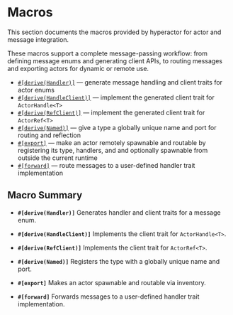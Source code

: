 # Macros

This section documents the macros provided by hyperactor for actor and message integration.

These macros support a complete message-passing workflow: from defining message enums and generating client APIs, to routing messages and exporting actors for dynamic or remote use.

- [`#[derive(Handler)]`](handler.md) — generate message handling and client traits for actor enums
- [`#[derive(HandleClient)]`](handle_client.md) — implement the generated client trait for `ActorHandle<T>`
- [`#[derive(RefClient)]`](ref_client.md) — implement the generated client trait for `ActorRef<T>`
- [`#[derive(Named)]`](named.md) — give a type a globally unique name and port for routing and reflection
- [`#[export]`](export.md) — make an actor remotely spawnable and routable by registering its type, handlers, and and optionally spawnable from outside the current runtime
- [`#[forward]`](forward.md) — route messages to a user-defined handler trait implementation

## Macro Summary

- **`#[derive(Handler)]`**
  Generates handler and client traits for a message enum.

- **`#[derive(HandleClient)]`**
  Implements the client trait for `ActorHandle<T>`.

- **`#[derive(RefClient)]`**
  Implements the client trait for `ActorRef<T>`.

- **`#[derive(Named)]`**
  Registers the type with a globally unique name and port.

- **`#[export]`**
  Makes an actor spawnable and routable via inventory.

- **`#[forward]`**
  Forwards messages to a user-defined handler trait implementation.
